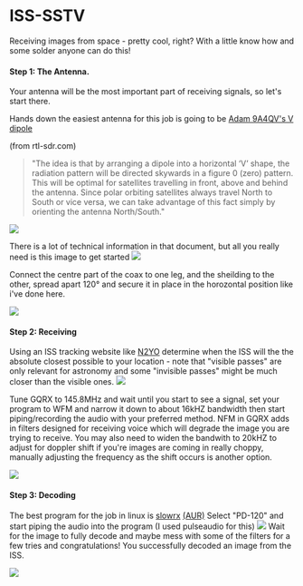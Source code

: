 # ISS-SSTV
Receiving images from space - pretty cool, right? 
With a little know how and some solder anyone can do this!

#### Step 1: The Antenna.
Your antenna will be the most important part of receiving signals, so let's start there. 

Hands down the easiest antenna for this job is going to be [Adam 9A4QV's V dipole](https://www.dropbox.com/s/6fpfn2p9filc9ol/DIY%20137MHz%20WX-sat%20V-dipole%20antenna.pdf?dl=0) 

(from rtl-sdr.com) 
>"The idea is that by arranging a dipole into a horizontal ‘V’ shape, the radiation pattern will be directed skywards in a figure 0 (zero) pattern. This will be optimal for satellites travelling in front, above and behind the antenna. Since polar orbiting satellites always travel North to South or vice versa, we can take advantage of this fact simply by orienting the antenna North/South."

<img src=https://upload.wikimedia.org/wikipedia/commons/d/dd/Dipole_receiving_antenna_animation_6_800x394x150ms.gif>

There is a lot of technical information in that document, but all you really need is this image to get started <img src=https://www.rtl-sdr.com/wp-content/uploads/2017/03/adams_V-dipole-500x375.png>

Connect the centre part of the coax to one leg, and the sheilding to the other, spread apart 120° and secure it in place in the horozontal position like i've done here. 

<img src=https://2.bp.blogspot.com/-c4QUnMfHPP0/WLSI7ONc3cI/AAAAAAAADKo/vDZc9aaJGKgRXelfyKBgoWxt6bFP3MrDwCLcB/s1600/Vdipole%2Broof.jpg>

#### Step 2: Receiving

Using an ISS tracking website like [N2YO](http://www.n2yo.com/?s=25544) determine when the ISS will the the absolute closest possible to your location - note that "visible passes" are only relevant for astronomy and some "invisible passes" might be much closer than the visible ones. 
<img src=https://i.imgur.com/iWO8j5U.png>

Tune GQRX to 145.8MHz and wait until you start to see a signal, set your program to WFM and narrow it down to about 16kHZ bandwidth then start piping/recording the audio with your preferred method. NFM in GQRX adds in filters designed for receiving voice which will degrade the image you are trying to receive. You may also need to widen the bandwith to 20kHZ to adjust for doppler shift if you're images are coming in really choppy, manually adjusting the frequency as the shift occurs is another option.

<img src=https://i.imgur.com/0nWsfoB.png>

#### Step 3: Decoding

The best program for the job in linux is [slowrx](https://github.com/windytan/slowrx) [(AUR)](https://aur.archlinux.org/packages/slowrx-git/) Select "PD-120" and start piping the audio into the program (I used pulseaudio for this)
<img src=https://i.imgur.com/6NncNWM.jpg> 
Wait for the image to fully decode and maybe mess with some of the filters for a few tries and congratulations! You successfully decoded an image from the ISS.

<img src= https://i.imgur.com/MG2QOA4.jpg>
